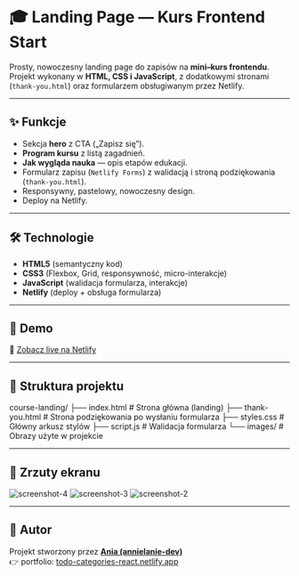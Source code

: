 # 🎓 Landing Page — Kurs Frontend Start

Prosty, nowoczesny landing page do zapisów na **mini–kurs frontendu**.  
Projekt wykonany w **HTML, CSS i JavaScript**, z dodatkowymi stronami (`thank-you.html`) oraz formularzem obsługiwanym przez Netlify.

---

## ✨ Funkcje
- Sekcja **hero** z CTA („Zapisz się”).
- **Program kursu** z listą zagadnień.
- **Jak wygląda nauka** — opis etapów edukacji.
- Formularz zapisu (`Netlify Forms`) z walidacją i stroną podziękowania (`thank-you.html`).
- Responsywny, pastelowy, nowoczesny design.
- Deploy na Netlify.

---

## 🛠️ Technologie
- **HTML5** (semantyczny kod)
- **CSS3** (Flexbox, Grid, responsywność, micro-interakcje)
- **JavaScript** (walidacja formularza, interakcje)
- **Netlify** (deploy + obsługa formularza)

---

## 🚀 Demo
🔗 [Zobacz live na Netlify](https://frontend-start.netlify.app/)

---

## 📂 Struktura projektu
course-landing/
├── index.html # Strona główna (landing)
├── thank-you.html # Strona podziękowania po wysłaniu formularza
├── styles.css # Główny arkusz stylów
├── script.js # Walidacja formularza
└── images/ # Obrazy użyte w projekcie

---

## 📸 Zrzuty ekranu
![screenshot-4](https://github.com/user-attachments/assets/9b655831-8af3-4d54-a660-448f6c2195c2)
![screenshot-3](https://github.com/user-attachments/assets/c379f57f-68f5-41f2-b238-161148a1bfe2)
![screenshot-2](https://github.com/user-attachments/assets/506892f8-9f17-4345-8d99-d5da7d4542a6)

---

## 📌 Autor
Projekt stworzony przez **[Ania (annielanie-dev)](https://github.com/annielanie-dev)**  
👉 portfolio: [todo-categories-react.netlify.app](https://todo-categories-react.netlify.app) 

